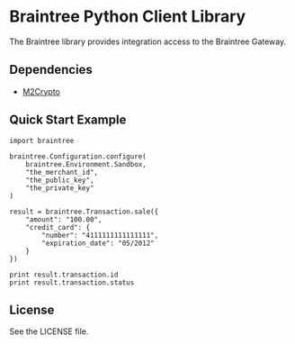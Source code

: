 # Braintree Python Client Library

The Braintree library provides integration access to the Braintree Gateway.

## Dependencies

* [M2Crypto](http://chandlerproject.org/bin/view/Projects/MeTooCrypto)

## Quick Start Example

    import braintree

    braintree.Configuration.configure(
        braintree.Environment.Sandbox,
        "the_merchant_id",
        "the_public_key",
        "the_private_key"
    )

    result = braintree.Transaction.sale({
        "amount": "100.00",
        "credit_card": {
            "number": "4111111111111111",
            "expiration_date": "05/2012"
        }
    })

    print result.transaction.id
    print result.transaction.status

## License

See the LICENSE file.
